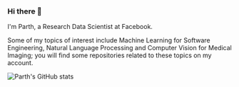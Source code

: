### Hi there 👋

I'm Parth, a Research Data Scientist at Facebook. 

Some of my topics of interest include Machine Learning for Software Engineering, Natural Language Processing and Computer Vision for Medical Imaging; you will find some repositories related to these topics on my account.

![Parth's GitHub stats](https://github-readme-stats.vercel.app/api?username=parthsuresh)

<!--
**parthsuresh/parthsuresh** is a ✨ _special_ ✨ repository because its `README.md` (this file) appears on your GitHub profile.

Here are some ideas to get you started:

- 🔭 I’m currently working on ...
- 🌱 I’m currently learning ...
- 👯 I’m looking to collaborate on ...
- 🤔 I’m looking for help with ...
- 💬 Ask me about ...
- 📫 How to reach me: ...
- 😄 Pronouns: ...
- ⚡ Fun fact: ...
-->

